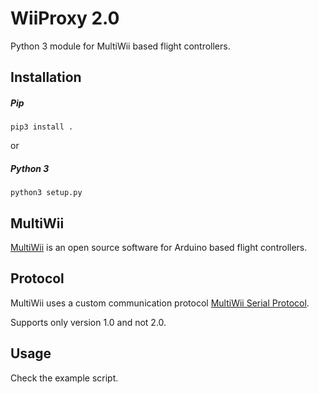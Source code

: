 # WiiProxy 2.0

Python 3 module for MultiWii based flight controllers.

## Installation

##### Pip
```pip3 install .```

or

##### Python 3
```python3 setup.py```

## MultiWii
[MultiWii](https://github.com/multiwii) is an open source software for Arduino based flight controllers.

## Protocol
MultiWii uses a custom communication protocol [MultiWii Serial Protocol](https://web.archive.org/web/20190812122529/http://www.multiwii.com/wiki/index.php?title=Multiwii_Serial_Protocol).

Supports only version 1.0 and not 2.0.

## Usage

Check the example script.

